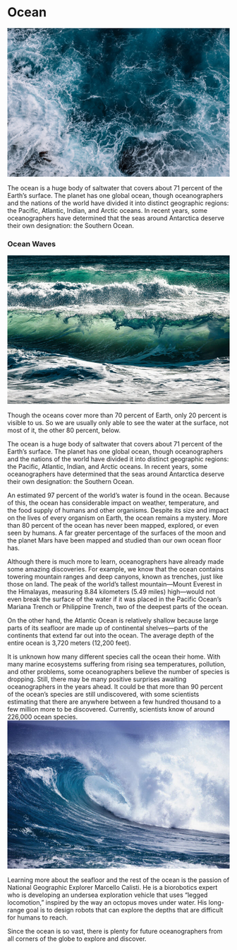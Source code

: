 # Ocean
![Branching](Ocean-Blue.jpg)

The ocean is a huge body of saltwater that covers about 71 percent of the Earth’s surface. The planet has one global ocean, though oceanographers and the nations of the world have divided it into distinct geographic regions: the Pacific, Atlantic, Indian, and Arctic oceans. In recent years, some oceanographers have determined that the seas around Antarctica deserve their own designation: the Southern Ocean.

### Ocean Waves
![Branching](Ocean-Waves.jpg)

Though the oceans cover more than 70 percent of Earth, only 20 percent is visible to us. So we are usually only able to see the water at the surface, not most of it, the other 80 percent, below.

The ocean is a huge body of saltwater that covers about 71 percent of the Earth’s surface. The planet has one global ocean, though oceanographers and the nations of the world have divided it into distinct geographic regions: the Pacific, Atlantic, Indian, and Arctic oceans. In recent years, some oceanographers have determined that the seas around Antarctica deserve their own designation: the Southern Ocean.

An estimated 97 percent of the world’s water is found in the ocean. Because of this, the ocean has considerable impact on weather, temperature, and the food supply of humans and other organisms. Despite its size and impact on the lives of every organism on Earth, the ocean remains a mystery. More than 80 percent of the ocean has never been mapped, explored, or even seen by humans. A far greater percentage of the surfaces of the moon and the planet Mars have been mapped and studied than our own ocean floor has.

Although there is much more to learn, oceanographers have already made some amazing discoveries. For example, we know that the ocean contains towering mountain ranges and deep canyons, known as trenches, just like those on land. The peak of the world’s tallest mountain—Mount Everest in the Himalayas, measuring 8.84 kilometers (5.49 miles) high—would not even break the surface of the water if it was placed in the Pacific Ocean’s Mariana Trench or Philippine Trench, two of the deepest parts of the ocean.

On the other hand, the Atlantic Ocean is relatively shallow because large parts of its seafloor are made up of continental shelves—parts of the continents that extend far out into the ocean. The average depth of the entire ocean is 3,720 meters (12,200 feet).

It is unknown how many different species call the ocean their home. With many marine ecosystems suffering from rising sea temperatures, pollution, and other problems, some oceanographers believe the number of species is dropping. Still, there may be many positive surprises awaiting oceanographers in the years ahead. It could be that more than 90 percent of the ocean’s species are still undiscovered, with some scientists estimating that there are anywhere between a few hundred thousand to a few million more to be discovered. Currently, scientists know of around 226,000 ocean species. 
![Branching](bnfnfn.jpg)

Learning more about the seafloor and the rest of the ocean is the passion of National Geographic Explorer Marcello Calisti. He is a biorobotics expert who is developing an undersea exploration vehicle that uses “legged locomotion,” inspired by the way an octopus moves under water. His long-range goal is to design robots that can explore the depths that are difficult for humans to reach.

Since the ocean is so vast, there is plenty for future oceanographers from all corners of the globe to explore and discover.

